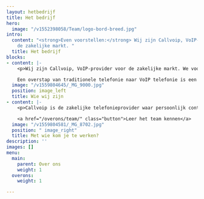 ```yaml
---
layout: hetbedrijf
title: Het bedrijf
hero:
  image: "/v1552398058/Team/logo-bord-breed.jpg"
intro:
  content: "<strong>Even voorstellen:</strong> Wij zijn Callvoip, VoIP-provider voor
    de zakelijke markt. "
  title: Het bedrijf
blocks:
- content: |-
    <p>Wij zijn Callvoip, VoIP-provider voor de zakelijke markt. We voorzien professionele telefonie-oplossingen voor kleine en grote bedrijven. Daarbij leveren we de producten en internetverbindingen die nodig zijn om optimaal gebruik te kunnen maken van onze telefoniedienst.

    Een overstap van traditionele telefonie naar VoIP telefonie is een complex traject. Dankzij <b>meer dan 10 jaar ervaring</b> en een uitgebreid netwerk van betrouwbare partners, kunnen wij dit complexe traject uitstekend begeleiden en managen. Verder hebben we uitgebreide kennis van de apparatuur die we leveren, zodat we iedere klant goed en snel van dienst kunnen zijn.</p>
  image: "/v1559804645/_MG_9000.jpg"
  position: image_left
  title: Wie wij zijn
- content: |-
    <p>Callvoip is de zakelijke telefonieprovider waar persoonlijk contact centraal staat. We voelen en nemen de verantwoordelijkheid voor de situatie van de klant en hechten belang aan een persoonlijk contact met onze klanten. Daardoor hebben we een plezierig contact met veel klanten. We vinden het belangrijk dat de klant een plezierig gevoel aan het gesprek overhoudt. Maak daarom kennis met button en weet wie u aan de lijn heeft:</p>

    <a href="/overons/team/" class="button">Leer het team kennen</a>
  image: "/v1559804581/_MG_8702.jpg"
  position: " image_right"
  title: Met wie kom je te werken?
description: ''
images: []
menu:
  main:
    parent: Over ons
    weight: 1
  overons:
    weight: 1

---
```

